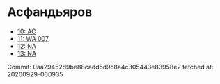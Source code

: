 # Асфандьяров
- [10: AC](10.md)
- [11: WA 007](11.md)
- [12: NA](12.md)
- [13: NA](13.md)

Commit: 0aa29452d9be88cadd5d9c8a4c305443e83958e2
 fetched at: 20200929-060935
